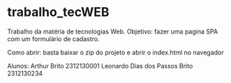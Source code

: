 # trabalho_tecWEB
Trabalho da matéria de tecnologias Web. Objetivo: fazer uma pagina SPA com um formulário de cadastro.



Como abrir: basta baixar o zip do projeto e abrir o index.html no navegador

Alunos: Arthur Brito 2312130001
        Leonardo Dias dos Passos Brito                       2312130234
   
